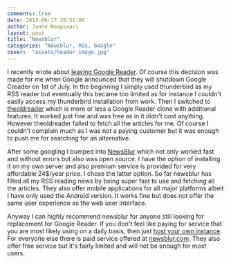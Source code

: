 ```yaml
---
comments: true
date: 2013-06-17 20:51:00
author: Janne Haapsaari
layout: post
title: "Newsblur"
categories: "Newsblur, RSS, Google"
cover:  "assets/header_image.jpg"
---
```


I recently wrote about
[leaving Google Reader](http://www.joh.fi/2013/03/14/goodbye-google-reader/).
Of course this decision was made for me when Google announced that they will
shutdown Google Creader on 1st of July. In the beginning I simply used
thunderbird as my RSS reader but eventually this became too limited as for
instance I couldn't easily access my thunderbird installation from work. Then
I switched to [theoldreader](http://theoldreader.com/) which is more or less a
Google Reader clone with additional features. It worked just fine and was free
as in it didn't cost anything. However theoldreader failed to fetch all the
articles for me. Of course I couldn't complain much as I was not a paying
customer but it was enough to push me for searching for an alternative.

After some googling I bumped into [NewsBlur](https://www.newsblur.com) which
not only worked fast and without errors but also was open source. I have the
option of installing it on my own server and also premium service is provided
for very affordable 24$/year price. I chose the latter option. So far newsblur
has filled all my RSS reading news by being super fast to use and fetching all
the articles. They also offer mobile applications for all major platforms
albeit I have only used the Android version. It works fine but does not offer
the same user experience as the web user interface.

Anyway I can highly recommend newsblur for anyone still looking for
replacement for Google Reader. If you don't feel like paying for service that
you are most likely using on a daily basis, then just
[host your own instance](https://github.com/samuelclay/NewsBlur). For everyone
else there is paid service offered at
[newsblur.com](https://www.newsblur.com). They also offer free service but
it's fairly limited and will not be enough for most users.
